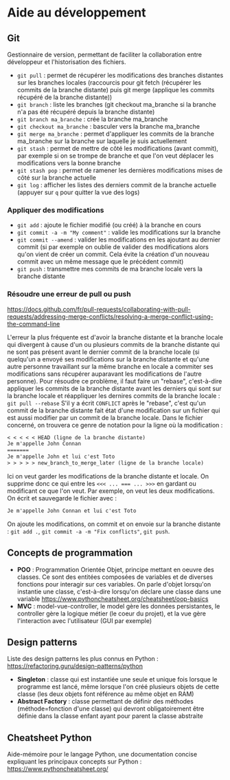 # Aide au développement

## Git

Gestionnaire de version, permettant de faciliter la collaboration entre développeur et l'historisation des fichiers.

- `git pull` : permet de récupérer les modifications des branches distantes sur les branches locales (raccourcis pour git fetch (récupérer les commits de la branche distante) puis git merge (applique les commits récupéré de la branche distante))
- `git branch` : liste les branches (git checkout ma_branche si la branche n'a pas été récupéré depuis la branche distante)
- `git branch ma_branche` : crée la branche ma_branche
- `git checkout ma_branche` : basculer vers la branche ma_branche
- `git merge ma_branche` : permet d'appliquer les commits de la branche ma_branche sur la branche sur laquelle je suis actuellement
- `git stash` : permet de mettre de côté les modifications (avant commit), par exemple si on se trompe de branche et que l'on veut déplacer les modifications vers la bonne branche
- `git stash pop` : permet de ramener les dernières modifications mises de côté sur la branche actuelle
- `git log` : afficher les listes des derniers commit de la branche actuelle (appuyer sur `q` pour quitter la vue des logs)

### Appliquer des modifications

- `git add` : ajoute le fichier modifié (ou créé) à la branche en cours
- `git commit -a -m "My comment"` : valide les modifications sur la branche
- `git commit --amend` : valider les modifications en les ajoutant au dernier commit (si par exemple on oublie de valider des modifications alors qu'on vient de créer un commit. Cela évite la création d'un nouveau commit avec un même message que le précédent commit)
- `git push` : transmettre mes commits de ma branche locale vers la branche distante

### Résoudre une erreur de pull ou push

<https://docs.github.com/fr/pull-requests/collaborating-with-pull-requests/addressing-merge-conflicts/resolving-a-merge-conflict-using-the-command-line>

L'erreur la plus fréquente est d'avoir la branche distante et la branche locale qui divergent à cause d'un ou plusieurs commits de la branche distante qui ne sont pas présent avant le dernier commit de la branche locale (si quelqu'un a envoyé ses modifications sur la branche distante et qu'une autre personne travaillant sur la même branche en locale a commiter ses modifications sans récupérer auparavant les modifications de l'autre personne). Pour résoudre ce problème, il faut faire un "rebase", c'est-à-dire appliquer les commits de la branche distante avant les derniers qui sont sur la branche locale et réappliquer les dernires commits de la branche locale : `git pull --rebase`
S'il y a écrit `CONFLICT` après le "rebase", c'est qu'un commit de la branche distante fait état d'une modification sur un fichier qui est aussi modifier par un commit de la branche locale.
Dans le fichier concerné, on trouvera ce genre de notation pour la ligne où la modification  :

```txt
< < < < < HEAD (ligne de la branche distante)
Je m'appelle John Connan
=======
Je m'appelle John et lui c'est Toto
> > > > > new_branch_to_merge_later (ligne de la branche locale)
```

Ici on veut garder les modifications de la branche distante et locale. On supprime donc ce qui entre les `<<< ... === ... >>>` en gardant ou modificant ce que l'on veut.
Par exemple, on veut les deux modifications. On écrit et sauvegarde le fichier avec :

```txt
Je m'appelle John Connan et lui c'est Toto
```

On ajoute les modifications, on commit et on envoie sur la branche distante : `git add .`, `git commit -a -m "Fix conflicts"`, `git push`.

## Concepts de programmation

- **POO** : Programmation Orientée Objet, principe mettant en oeuvre des classes. Ce sont des entitées composées de variables et de diverses fonctions pour interagir sur ces variables. On parle d'objet lorsqu'on instantie une classe, c'est-à-dire lorsqu'on déclare une classe dans une variable <https://www.pythoncheatsheet.org/cheatsheet/oop-basics>
- **MVC** : model-vue-controller, le model gère les données persistantes, le controller gère la logique métier (le coeur du projet), et la vue gère l'interaction avec l'utilisateur (GUI par exemple)

## Design patterns

Liste des design patterns les plus connus en Python : <https://refactoring.guru/design-patterns/python>

- **Singleton** : classe qui est instantiée une seule et unique fois lorsque le programme est lancé, même lorsque l'on créé plusieurs objets de cette classe (les deux objets font référence au même objet en RAM)
- **Abstract Factory** : classe permettant de définir des méthodes (méthode=fonction d'une classe) qui devront obligatoirement être définie dans la classe enfant ayant pour parent la classe abstraite

## Cheatsheet Python

Aide-mémoire pour le langage Python, une documentation concise expliquant les principaux concepts sur Python : <https://www.pythoncheatsheet.org/>

